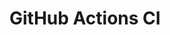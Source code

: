# GitHub Actions CI
















































































































































































































































































































































































































































































































































































































































































































































































































































































































































































































































































































































































































































































































































































































































































































































































































































































































































































































































































































































































































































































































































































































































































































































































































































































































































































































































































































































































































































































































































































































































































































